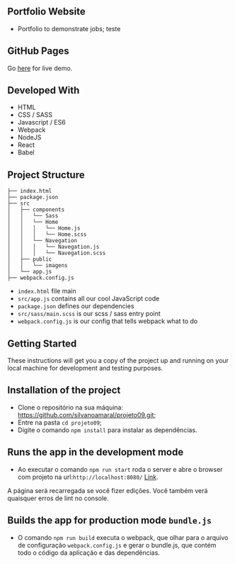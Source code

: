 ## Portfolio Website

* Portfolio to demonstrate jobs; teste

## GitHub Pages

Go [here](https://silvanoamaral.github.io/projeto09/) for live demo.

## Developed With

* HTML
* CSS / SASS
* Javascript / ES6
* Webpack
* NodeJS 
* React
* Babel

## Project Structure
```
├── index.html
├── package.json
├── src
│   ├── components
│   │   └── Sass
│   │   └── Home
│   │   │   └── Home.js
│   │   │   └── Home.scss
│   │   └── Navegation
│   │   │   └── Navegation.js
│   │   │   └── Navegation.scss
│   ├── public
│   │   └── imagens
│   └── app.js
├── webpack.config.js
```

* `index.html` file main
* `src/app.js` contains all our cool JavaScript code
* `package.json` defines our dependencies
* `src/sass/main.scss` is our scss / sass entry point
* `webpack.config.js` is our config that tells webpack what to do

## Getting Started

These instructions will get you a copy of the project up and running on your local machine for development and testing purposes.

## Installation of the project

* Clone o repositório na sua máquina: https://github.com/silvanoamaral/projeto09.git;
* Entre na pasta `cd projeto09`;
* Digite o comando `npm install` para instalar as dependências.

## Runs the app in the development mode

* Ao executar o comando `npm run start` roda o server e abre o browser com projeto na url:`http://localhost:8080/` [Link](http://localhost:8080/).

A página será recarregada se você fizer edições.
Você também verá quaisquer erros de lint no console.

## Builds the app for production mode `bundle.js`

* O comando `npm run build` executa o webpack, que olhar para o arquivo de configuração `webpack.config.js` e gerar o bundle.js, que contém todo o código da aplicação e das dependências.
